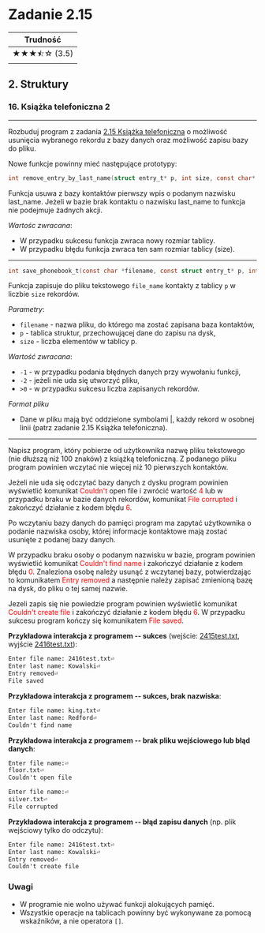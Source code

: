 # Zadanie 2.15

| Trudność   |
|------------|
| ★★★⯪☆ (3.5) |

## 2. Struktury

### 16. Książka telefoniczna 2

---
Rozbuduj program z zadania [2.15 Książka telefoniczna](https://dante.iis.p.lodz.pl/?#/student/subject/46/topic/2753/task/2415) o możliwość usunięcia wybranego rekordu z bazy danych oraz możliwość zapisu bazy do pliku.

Nowe funkcje powinny mieć następujące prototypy:

```c
int remove_entry_by_last_name(struct entry_t* p, int size, const char* last_name);
```

Funkcja usuwa z bazy kontaktów pierwszy wpis o podanym nazwisku last_name. Jeżeli w bazie brak kontaktu o nazwisku last_name to funkcja nie podejmuje żadnych akcji.

*Wartośc zwracana*:

* W przypadku sukcesu funkcja zwraca nowy rozmiar tablicy.
* W przypadku błędu funkcja zwraca ten sam rozmiar tablicy (size).

---

```c
int save_phonebook_t(const char *filename, const struct entry_t* p, int size);
```
Funkcja zapisuje do pliku tekstowego ```file_name``` kontakty z tablicy ```p``` w liczbie ```size``` rekordów.

*Parametry*:
* ```filename``` - nazwa pliku, do którego ma zostać zapisana baza kontaktów,
* ```p``` - tablica struktur, przechowującej dane do zapisu na dysk,
* ```size``` - liczba elementów w tablicy p.

*Wartość zwracana*:
* ```-1``` - w przypadku podania błędnych danych przy wywołaniu funkcji,
* ```-2``` - jeżeli nie uda się utworzyć pliku,
* ```>0``` - w przypadku sukcesu liczba zapisanych rekordów.

*Format pliku*

* Dane w pliku mają być oddzielone symbolami |, każdy rekord w osobnej linii (patrz zadanie 2.15 Książka telefoniczna).

---

Napisz program, który pobierze od użytkownika nazwę pliku tekstowego (nie dłuższą niż 100 znaków) z książką telefoniczną. Z podanego pliku program powinien wczytać nie więcej niż 10 pierwszych kontaktów.

Jeżeli nie uda się odczytać bazy danych z dysku program powinien wyświetlić komunikat <font color="red">Couldn't</font> open file i zwrócić wartość <font color="red">4</font> lub w przypadku braku w bazie danych rekordów, komunikat <font color="red">File corrupted</font> i zakończyć działanie z kodem błędu <font color="red">6</font>.

Po wczytaniu bazy danych do pamięci program ma zapytać użytkownika o podanie nazwiska osoby, której informacje kontaktowe mają zostać usunięte z podanej bazy danych.

W przypadku braku osoby o podanym nazwisku w bazie, program powinien wyświetlić komunikat <font color="red">Couldn't find name</font> i zakończyć działanie z kodem błędu <font color="red">0</font>. Znaleziona osobę należy usunąć z wczytanej bazy, potwierdzając to komunikatem <font color="red">Entry removed</font> a następnie należy zapisać zmienioną bazę na dysk, do pliku o tej samej nazwie.

Jezeli zapis się nie powiedzie program powinien wyświetlić komunikat <font color="red">Couldn't create file</font> i zakończyć działanie z kodem błędu <font color="red">6</font>. W przypadku sukcesu program kończy się komunikatem <font color="red">File saved</font>.

**Przykładowa interakcja z programem -- sukces** (wejście: [2415test.txt](http://pp.iis.p.lodz.pl/lib/exe/fetch.php?media=przyklady_pp2:2415test.txt), wyjście [2416test.txt](http://pp.iis.p.lodz.pl/lib/exe/fetch.php?media=przyklady_pp2:2416test.txt)):
```cmd
Enter file name: 2416test.txt⏎
Enter last name: Kowalski⏎
Entry removed⏎
File saved
```
**Przykładowa interakcja z programem -- sukces, brak nazwiska**:
```cmd
Enter file name: king.txt⏎
Enter last name: Redford⏎
Couldn't find name
```
**Przykładowa interakcja z programem -- brak pliku wejściowego lub błąd danych**:
```cmd
Enter file name:⏎
floor.txt⏎
Couldn't open file
```
```cmd
Enter file name:⏎
silver.txt⏎
File corrupted
```
**Przykładowa interakcja z programem -- błąd zapisu danych** (np. plik wejściowy tylko do odczytu):
```cmd
Enter file name: 2416test.txt⏎
Enter last name: Kowalski⏎
Entry removed⏎
Couldn't create file
```
### **Uwagi**
* W programie nie wolno używać funkcji alokujących pamięć.
* Wszystkie operacje na tablicach powinny być wykonywane za pomocą wskaźników, a nie operatora ```[]```.